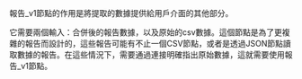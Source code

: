 報告_v1節點的作用是將提取的數據提供給用戶介面的其他部分。

它需要兩個輸入：合併後的報告數據，以及原始的csv數據。這個節點是為了更複雜的報告而設計的，這些報告可能有不止一個CSV節點，或者是透過JSON節點讀取數據的報告。在這些情況下，需要通過連接明確指出原始數據，這就需要使用報告_v1節點。